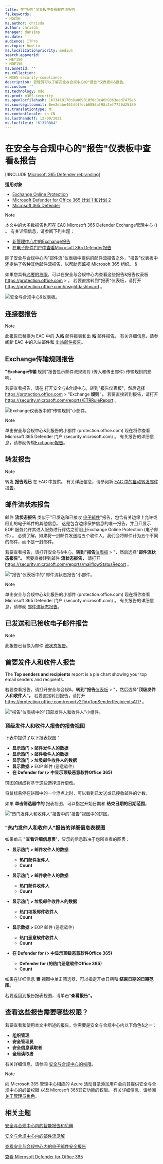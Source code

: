 ```yaml
---
title: 在"报告"仪表板中查看邮件流报告
f1.keywords:
- NOCSH
ms.author: chrisda
author: chrisda
manager: dansimp
ms.date: ''
audience: ITPro
ms.topic: how-to
ms.localizationpriority: medium
search.appverid:
- MET150
- MOE150
ms.assetid: ''
ms.collection:
- M365-security-compliance
description: 管理员可以了解安全与合规中心的"报告"仪表板中&报告。
ms.custom: ''
ms.technology: mdo
ms.prod: m365-security
ms.openlocfilehash: 1b73410170b0a869010f0c0c40b9363eed7475e6
ms.sourcegitcommit: 0ee2dabe402d44fecb6856af98a2ef7720d25189
ms.translationtype: MT
ms.contentlocale: zh-CN
ms.lasthandoff: 12/09/2021
ms.locfileid: "61370884"
---
```

# <a name="view-mail-flow-reports-in-the-reports-dashboard-in-security--compliance-center"></a>在安全与合规中心的"报告"仪表板中查看&报告

[!INCLUDE [Microsoft 365 Defender rebranding](../includes/microsoft-defender-for-office.md)]

**适用对象**
- [Exchange Online Protection](exchange-online-protection-overview.md)
- [Microsoft Defender for Office 365 计划 1 和计划 2](defender-for-office-365.md)
- [Microsoft 365 Defender](../defender/microsoft-365-defender.md)

> [!NOTE]
>
> 本文中的大多数报告也可在 EAC Microsoft 365 Defender Exchange管理中心 () 。 有关详细信息，请参阅下列主题：
>
> - [新管理中心中的Exchange报告](/exchange/monitoring/mail-flow-reports/mail-flow-reports)
> - [在电子邮件门户中查看Microsoft 365 Defender报告](view-email-security-reports.md)

除了安全与合规中心内"邮件流"仪表板中[](mail-flow-insights-v2.md)提供的邮件流报告之外，"报告"仪表板中还提供了各种其他邮件流报告，以帮助您监视 Microsoft 365 组织。 &

如果您具有[必要的权限](#what-permissions-are-needed-to-view-these-reports)，可以在安全与合规中心内查看这些报告&报告仪表板 <https://protection.office.com>  \> 。 若要直接转到"报表"仪表板，请打开 <https://protection.office.com/insightdashboard> 。

![安全与合规中心&仪表板。](../../media/6b213d34-adbb-44af-8549-be9a7e2db087.png)

## <a name="connector-report"></a>连接器报告

> [!NOTE]
> 此报告已替换为 EAC 中的 **入站** 邮件报表和出 **站** 邮件报告。 有关详细信息，请参阅新 EAC 中的入站邮件和 [出站邮件报告](/exchange/monitoring/mail-flow-reports/mfr-inbound-messages-and-outbound-messages-reports)。

## <a name="exchange-transport-rule-report"></a>Exchange传输规则报告

**"Exchange传输** 规则"报告显示邮件流规则对 (传入和传出邮件) 传输规则的影响。

若要查看报告，请在 打开安全与&合规中心，转到"报告仪表板"，然后选择 <https://protection.office.com>  \> "Exchange **规则"。** 若要直接转到报告，请打开 <https://security.microsoft.com/reports/ETRRuleReport> 。

![Exchange仪表板中的"传输规则"小部件。](../../media/scc-transport-rule-report-widget.png)

> [!NOTE]
> 单击安全与合规中心&此报告的小部件 (protection.office.com) 现在将你查看 Microsoft 365 Defender 门户 (security.microsoft.com) 。 有关报告的详细信息，请参阅传输[Exchange报告](view-email-security-reports.md#exchange-transport-rule-report)。

## <a name="forwarding-report"></a>转发报告

> [!NOTE]
> 转发 **报告现已** 在 EAC 中提供。 有关详细信息，请参阅新 [EAC 中的自动转发邮件报告](/exchange/monitoring/mail-flow-reports/mfr-auto-forwarded-messages-report)。

## <a name="mailflow-status-report"></a>邮件流状态报告

邮件 **流状态报告** 类似于"已发送和已接收 [电子邮件](#sent-and-received-email-report)"报告，包含有关边缘上允许或阻止的电子邮件的其他信息。 这是包含边缘保护信息的唯一报告，并且只显示 EOP 服务允许其进入服务进行评估之前阻止Exchange Online Protection (电子邮件) 。 必须了解，如果将一封邮件发送给五个收件人，我们会将邮件计为五个不同的邮件，而不是一封邮件。

若要查看报告，请打开安全与&中心，**转到"报告**[仪表板](https://protection.office.com) \> "，然后选择"**邮件流状态报告"。** 若要直接转到邮件 **流状态报告，** 请打开 <https://security.microsoft.com/reports/mailflowStatusReport> 。

!["报告"仪表板中的"邮件流状态报告"小部件。](../../media/scc-mail-flow-status-report-widget.png)

> [!NOTE]
> 单击安全与合规中心&此报告的小部件 (protection.office.com) 现在将你查看 Microsoft 365 Defender 门户 (security.microsoft.com) 。 有关报告的详细信息，请参阅 [邮件流状态报告](view-email-security-reports.md#mailflow-status-report)。

## <a name="sent-and-received-email-report"></a>已发送和已接收电子邮件报告

> [!NOTE]
> 此报告已替换为邮件 [流状态报告](#mailflow-status-report)。

## <a name="top-senders-and-recipients-report"></a>首要发件人和收件人报告

The **Top senders and recipients** report is a pie chart showing your top email senders and recipients.

若要查看报告，请打开安全与合规&，**转到"报告**[仪表板](https://protection.office.com) \> "，然后选择"**顶级发件人和收件人"。** 若要直接转到报告，请打开 <https://protection.office.com/reportv2?id=TopSenderRecipientsATP> 。

!["报告"仪表板中的"顶部发件人和收件人"小组件。](../../media/top-senders-and-recipients-widget.png)

### <a name="report-view-for-the-top-senders-and-recipient-report"></a>顶级发件人和收件人报告的报告视图

下表中提供了以下报表视图：

- **显示热门 \> 邮件发件人的数据**
- **显示热门 \> 邮件收件人的数据**
- **显示热门 \> 垃圾邮件收件人的数据**
- **显示数据 \>** EOP 邮件 (恶意软件) 
- **在 Defender for (\> 中显示顶级恶意软件Office 365)**

饼图的组成将基于这些选择进行更改。

将鼠标悬停在饼图中的一个浮点上时，可以看到已发送或已接收邮件的计数。

如果 **单击筛选器中的** 报表视图，可以指定开始日期和 **结束日期的日期范围**。 

!["热门发件人和收件人"报告中的"报告"视图中的饼图。](../../media/top-senders-and-recipients-report-view.png)

### <a name="details-table-view-for-the-top-senders-and-recipient-report"></a>"热门发件人和收件人"报告的详细信息表视图

如果单击 **"查看详细信息表**"，显示的信息取决于您所查看的图表：

- **显示热门 \> 邮件发件人的数据**

  - **热门邮件发件人**
  - **Count**

- **显示热门 \> 邮件收件人的数据**

  - **热门邮件收件人**
  - **Count**

- **显示热门 \> 垃圾邮件收件人的数据**

  - **热门垃圾邮件收件人**
  - **Count**

- **显示数据 \>** EOP 邮件 (恶意软件) 

  - **热门恶意软件收件人**
  - **Count**

- **在 Defender for (\> 中显示顶级恶意软件Office 365)**

  - **Defender for (的热门恶意软件Office 365)**
  - **Count**

如果在详细信息 **表** 视图中单击筛选器，可以指定开始日期和 **结束日期的日期范围**。 

若要返回到报告报表视图，请单击"**查看报告"。**

## <a name="what-permissions-are-needed-to-view-these-reports"></a>查看这些报告需要哪些权限？

若要查看和使用本文中所述的报告，你需要是安全与合规中心内以下角色&之一：

- **组织管理**
- **安全管理员**
- **安全信息读取者**
- **全局读取者**

有关详细信息，请参阅 [安全与合规中心的权限](permissions-in-the-security-and-compliance-center.md)。

> [!NOTE]
> 向 Microsoft 365 管理中心相应的 Azure 活动目录添加用户会向其提供安全与合规中心的必备权限 _以及_ Microsoft 365其它功能的权限。 有关详细信息，请参阅 [关于管理员角色](../../admin/add-users/about-admin-roles.md)。

## <a name="related-topics"></a>相关主题

[安全与合规中心内的智能报告和见解](reports-and-insights-in-security-and-compliance.md)

[安全与合规中心内的邮件流见解](mail-flow-insights-v2.md)

[查看安全与合规中心内的电子邮件安全报告](view-email-security-reports.md)

[查看 Microsoft Defender for Office 365](view-reports-for-mdo.md)
